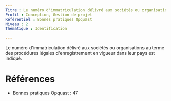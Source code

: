 ```yaml
---
Titre : Le numéro d'immatriculation délivré aux sociétés ou organisations au terme des procédures légales d'enregistrement en vigueur dans leur pays est indiqué.
Profil : Conception, Gestion de projet
Référentiel : Bonnes pratiques Opquast
Niveau : 2
Thématique : Identification

---
```

Le numéro d'immatriculation délivré aux sociétés ou organisations au terme des procédures légales d'enregistrement en vigueur dans leur pays est indiqué.

# Références

*   Bonnes pratiques Opquast : 47
